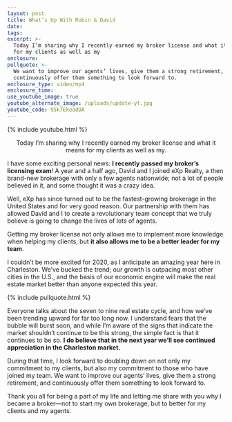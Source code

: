 ```yaml
---
layout: post
title: What’s Up With Robin & David
date:
tags:
excerpt: >-
  Today I’m sharing why I recently earned my broker license and what it means
  for my clients as well as my
enclosure:
pullquote: >-
  We want to improve our agents’ lives, give them a strong retirement, and
  continuously offer them something to look forward to.
enclosure_type: video/mp4
enclosure_time:
use_youtube_image: true
youtube_alternate_image: /uploads/update-yt.jpg
youtube_code: 95k7EkeadDA
---
```


{% include youtube.html %}<center>Today I’m sharing why I recently earned my broker license and what it means for my clients as well as my.</center>

I have some exciting personal news: **I recently passed my broker’s licensing exam**\! A year and a half ago, David and I joined eXp Realty, a then brand-new brokerage with only a few agents nationwide; not a lot of people believed in it, and some thought it was a crazy idea.&nbsp;

Well, eXp has since turned out to be the fastest-growing brokerage in the United States and for very good reason. Our partnership with them has allowed David and I to create a revolutionary team concept that we truly believe is going to change the lives of lots of agents.&nbsp;

Getting my broker license not only allows me to implement more knowledge when helping my clients, but **it also allows me to be a better leader for my team**.&nbsp;

I couldn’t be more excited for 2020, as I anticipate an amazing year here in Charleston. We’ve bucked the trend; our growth is outpacing most other cities in the U.S., and the basis of our economic engine will make the real estate market better than anyone expected this year.&nbsp;

{% include pullquote.html %}

Everyone talks about the seven to nine real estate cycle, and how we’ve been trending upward for far too long now. I understand fears that the bubble will burst soon, and while I’m aware of the signs that indicate the market shouldn’t continue to be this strong, the simple fact is that it continues to be so. **I do believe that in the next year we’ll see continued appreciation in the Charleston market.&nbsp;**

During that time, I look forward to doubling down on not only my commitment to my clients, but also my commitment to those who have joined my team. We want to improve our agents’ lives, give them a strong retirement, and continuously offer them something to look forward to.&nbsp;

Thank you all for being a part of my life and letting me share with you why I became a broker—not to start my own brokerage, but to better for my clients and my agents.&nbsp;